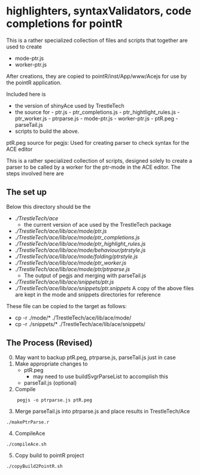 
# highlighters, syntaxValidators, code completions for pointR


This is a rather specialized collection of files and scripts that together
are used to create 

- mode-ptr.js
- worker-ptr.js

After creations, they are copied to pointR/inst/App/www/Acejs for use
by the pointR application.


Included here is 

- the version of shinyAce used by TrestleTech
- the source for 
        - ptr.js
        - ptr_completions.js
        - ptr_hightlight_rules.js
        - ptr_worker.js
        - ptrparse.js
        - mode-ptr.js
        - worker-ptr.js
        - ptR.peg
        - parseTail.js    
- scripts to build the above.

ptR.peg source for pegjs: Used for creating parser to check syntax for the ACE editor

This is a rather specialized collection of scripts, designed solely to create a parser
to be called by a worker for the ptr-mode in the ACE editor. The steps involved here
are

## The set up

Below this directory should be the 
- *./TrestleTech/ace*  
    - the  current version of ace used by the TrestleTech package 
- *./TrestleTech/ace/lib/ace/mode/ptr.js*
- *./TrestleTech/ace/lib/ace/mode/ptr_completions.js*
- *./TrestleTech/ace/lib/ace/mode/ptr_highlight_rules.js*
- *./TrestleTech/ace/lib/ace/mode/behaviour/ptrstyle.js*
- *./TrestleTech/ace/lib/ace/mode/folding/ptrstyle.js*
- *./TrestleTech/ace/lib/ace/mode/ptr_worker.js*
- *./TrestleTech/ace/lib/ace/mode/ptr/ptrparse.js* 
    - The output of pegjs and merging with parseTail.js
- *./TrestleTech/ace/lib/ace/snippets/ptr.js*
- *./TrestleTech/ace/lib/ace/snippets/ptr.snippets*
A copy of the above files are kept in the mode and snippets directories for reference

These file can be copied to the target as follows:

- cp -r  ./mode/* ./TrestleTech/ace/lib/ace/mode/
- cp -r  ./snippets/* ./TrestleTech/ace/lib/ace/snippets/


## The Process (Revised)

0. May want to backup ptR.peg, ptrparse.js, parseTail.js just in case
1. Make appropriate changes to
    + ptR.peg
        + may need to use buildSvgrParseList to accomplish this
    + parseTail.js (optional)
2. Compile 
```
    pegjs -o ptrparse.js ptR.peg
```
3. Merge parseTail.js into ptrparse.js and place results in TrestleTech/Ace
```
./makePtrParse.r
```
4. CompileAce
```
./compileAce.sh
```
5. Copy build to pointR project
```
./copyBuild2PointR.sh
```
